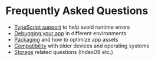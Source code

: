 # Frequently Asked Questions 

- [TypeScript support](./typing.md) to help avoid runtime errors
- [Debugging your app](./debugging.md) in different environments
- [Packaging](./packaging.md) and how to optimize app assets 
- [Compatibility](./compat.md) with older devices and operating systems
- [Storage](./storage.md) related questions (IndexDB etc.) 
